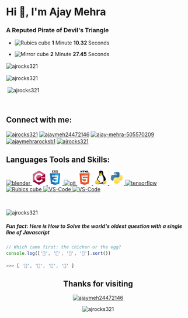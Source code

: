 <h1 align="left">Hi 👋, I'm Ajay Mehra</h1>
<h3 align="left">A Reputed Pirate of Devil's Triangle</h3>

- <img src="https://image.flaticon.com/icons/png/512/1815/1815995.png" alt="Rubics cube" width="40" height="40"/> <b>1</b> Minute <b>10.32 </b> Seconds<br>

- <img src="https://image.flaticon.com/icons/png/512/2532/2532576.png" alt="Mirror cube" width="40" height="40"/> <b>2</b> Minute <b>27.45</b> Seconds


<p><img align="center" src="https://activity-graph.herokuapp.com/graph?username=AJRocks321&theme=react-dark&hide_border=true&area=true" alt="ajrocks321" /></p>


<p><img align="center" src="https://github-readme-streak-stats.herokuapp.com?user=ajrocks321&ring=1DA1F2&fire=1DA1F2&currStreakLabel=1DA1F2" alt="ajrocks321" /></p>

<p>&nbsp;<img align="center" src="https://github-readme-stats.vercel.app/api?username=ajrocks321&show_icons=true&locale=en" alt="ajrocks321" /> </p>

<br>


<h2 align="left">Connect with me:</h2>
<p align="left">
<a href="https://codepen.io/ajrocks321" target="blank"><img align="center" src="https://raw.githubusercontent.com/rahuldkjain/github-profile-readme-generator/master/src/images/icons/Social/codepen.svg" alt="ajrocks321" height="30" width="40" /></a>
<a href="https://twitter.com/ajaymeh24472146" target="blank"><img align="center" src="https://raw.githubusercontent.com/rahuldkjain/github-profile-readme-generator/master/src/images/icons/Social/twitter.svg" alt="ajaymeh24472146" height="30" width="40" /></a>
<a href="https://linkedin.com/in/ajay-mehra-505570209" target="blank"><img align="center" src="https://raw.githubusercontent.com/rahuldkjain/github-profile-readme-generator/master/src/images/icons/Social/linked-in-alt.svg" alt="ajay-mehra-505570209" height="30" width="40" /></a>
<a href="https://www.hackerrank.com/ajaymehrarocksb1" target="blank"><img align="center" src="https://raw.githubusercontent.com/rahuldkjain/github-profile-readme-generator/master/src/images/icons/Social/hackerrank.svg" alt="ajaymehrarocksb1" height="30" width="40" /></a>
<a href="https://auth.geeksforgeeks.org/user/ajrocks321" target="blank"><img align="center" src="https://raw.githubusercontent.com/rahuldkjain/github-profile-readme-generator/master/src/images/icons/Social/geeks-for-geeks.svg" alt="ajrocks321" height="30" width="40" /></a>
</p>

<h2 align="left" >Languages Tools and Skills:</h2>
<p align="left"> <a href="https://www.blender.org/" target="_blank"> <img src="https://download.blender.org/branding/community/blender_community_badge_white.svg" alt="blender" width="40" height="40"/> </a> <a href="https://www.w3schools.com/cpp/" target="_blank"> <img src="https://raw.githubusercontent.com/devicons/devicon/master/icons/cplusplus/cplusplus-original.svg" alt="cplusplus" width="40" height="40"/> </a> <a href="https://www.w3schools.com/css/" target="_blank"> <img src="https://raw.githubusercontent.com/devicons/devicon/master/icons/css3/css3-original-wordmark.svg" alt="css3" width="40" height="40"/> </a> <a href="https://git-scm.com/" target="_blank"> <img src="https://www.vectorlogo.zone/logos/git-scm/git-scm-icon.svg" alt="git" width="40" height="40"/> </a> <a href="https://www.w3.org/html/" target="_blank"> <img src="https://raw.githubusercontent.com/devicons/devicon/master/icons/html5/html5-original-wordmark.svg" alt="html5" width="40" height="40"/> </a> <a href="https://www.linux.org/" target="_blank"> <img src="https://raw.githubusercontent.com/devicons/devicon/master/icons/linux/linux-original.svg" alt="linux" width="40" height="40"/> </a> <a href="https://www.python.org" target="_blank"> <img src="https://raw.githubusercontent.com/devicons/devicon/master/icons/python/python-original.svg" alt="python" width="40" height="40"/> </a> <a href="https://www.tensorflow.org" target="_blank"> <img src="https://www.vectorlogo.zone/logos/tensorflow/tensorflow-icon.svg" alt="tensorflow" width="40" height="40"/> </a>
<a href="https://en.wikipedia.org/wiki/Rubik%27s_Cube" target="_blank"> <img src="https://image.flaticon.com/icons/png/512/1815/1815995.png" alt="Rubics cube" width="40" height="40"/> </a>
<a href="https://code.visualstudio.com
" target="_blank"> <img src="https://image.flaticon.com/icons/png/512/906/906324.png" alt="VS-Code" width="40" height="40"/> </a>
<a href="jupyter.org
" target="_blank"> <img src="https://jupyter.org/assets/main-logo.svg" alt="VS-Code" width="40" height="40"/> </a>

  
</p>

<br>

<p><img align="center" src="https://metrics.lecoq.io/AJRocks321?template=classic&base.community=0&base.metadata=0&config.timezone=Asia%2FCalcutta" alt="ajrocks321" /></p>

##### Fun fact: Here is How to Solve the world's oldest question with a single line of Javascript

```javascript
// Which came first: the chicken or the egg?
console.log(['🥚', '🐣', '🐥', '🐔'].sort())

>>> [ '🐔', '🐣', '🐥', '🥚' ]
```


<p><h2 align="center">Thanks for visiting</h2></p>

<p align="center"> <a href="https://twitter.com/ajaymeh24472146" target="blank"><img src="https://img.shields.io/twitter/follow/ajaymeh24472146?logo=twitter&style=for-the-badge" alt="ajaymeh24472146" /></a></p>
<p align="center"> <img src="https://komarev.com/ghpvc/?username=ajrocks321&label=Profile%20views&color=0e75b6&style=flat" alt="ajrocks321" /> </p>
